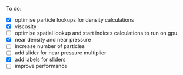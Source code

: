 To do:
- [X] optimise particle lookups for density calculations
- [X] viscosity
- [ ] optimise spatial lookup and start indices calculations to run on gpu
- [X] near density and near pressure
- [ ] increase number of particles
- [ ] add slider for near pressure multiplier
- [X] add labels for sliders
- [ ] improve performance